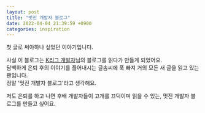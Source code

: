 ```yaml
---
layout: post
title: "멋진 개발자 블로그"
date: 2022-04-04 21:39:59 +0900
categories: inspiration
---
```


첫 글로 써야하나 싶었던 이야기입니다.

사실 이 블로그는 [K리그 개발자](https://jeho.page/)님의 블로그를 읽다가 만들게 되었어요.<br>
담백하게 은퇴 후의 이야기를 풀어내시는 글솜씨에 푹 빠져 거의 모든 새 글을 읽고 있는 팬입니다.<br>
정말 '멋진 개발자 블로그'라고 생각해요.

저도 은퇴를 하고 나면 후배 개발자들이 고개를 끄덕이며 읽을 수 있는,
멋진 개발자 블로그를 만들고 싶어요.
